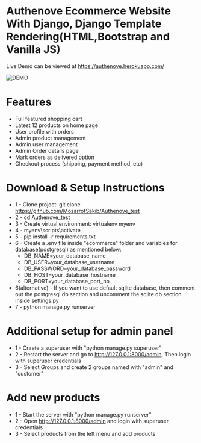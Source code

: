 # Authenove Ecommerce Website With Django, Django Template Rendering(HTML,Bootstrap and Vanilla JS)

Live Demo can be viewed at https://authenove.herokuapp.com/

![DEMO](../master/static/images/Authenove.PNG)

# Features

- Full featured shopping cart
- Latest 12 products on home page
- User profile with orders
- Admin product management
- Admin user management
- Admin Order details page
- Mark orders as delivered option
- Checkout process (shipping, payment method, etc)

# Download & Setup Instructions

- 1 - Clone project: git clone https://github.com/MosarrofSakib/Authenove_test
- 2 - cd Authenove_test
- 3 - Create virtual environment: virtualenv myenv
- 4 - myenv\scripts\activate
- 5 - pip install -r requirements.txt
- 6 - Create a .env file inside "ecommerce" folder and variables for database(postgresql) as mentioned below:
  - DB_NAME=your_database_name
  - DB_USER=your_database_username
  - DB_PASSWORD=your_database_password
  - DB_HOST=your_database_hostname
  - DB_PORT=your_database_port_no
- 6(alternative) - If you want to use default sqlite database, then comment out the postgresql db section and uncomment the sqlite db section inside settings.py
- 7 - python manage.py runserver

# Additional setup for admin panel

- 1 - Craete a superuser with "python manage.py superuser"
- 2 - Restart the server and go to http://127.0.0.1:8000/admin, Then login with superuser credentials
- 3 - Select Groups and create 2 groups named with "admin" and "customer"

# Add new products

- 1 - Start the server with "python manage.py runserver"
- 2 - Open http://127.0.0.1:8000/admin and login with superuser credentials
- 3 - Select products from the left menu and add products
